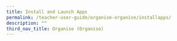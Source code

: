 ```yaml
---
title: Install and Launch Apps
permalink: /teacher-user-guide/organise-organise/installapps/
description: ""
third_nav_title: Organise (Organise)
---
```

